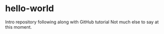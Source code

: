 # hello-world
Intro repository following along with GitHub tutorial
Not much else to say at this moment.

